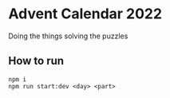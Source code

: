 # Advent Calendar 2022

Doing the things solving the puzzles

## How to run

```
npm i
npm run start:dev <day> <part>
```
